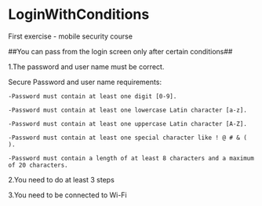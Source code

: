 # LoginWithConditions

 First exercise - mobile security course

##You can pass from the login screen only after certain conditions##

1.The password and user name must be correct.

 Secure Password and user name requirements:

	-Password must contain at least one digit [0-9].
	
	-Password must contain at least one lowercase Latin character [a-z].

	-Password must contain at least one uppercase Latin character [A-Z].

	-Password must contain at least one special character like ! @ # & ( ).

	-Password must contain a length of at least 8 characters and a maximum of 20 characters.

2.You need to do at least 3 steps

3.You need to be connected to Wi-Fi
